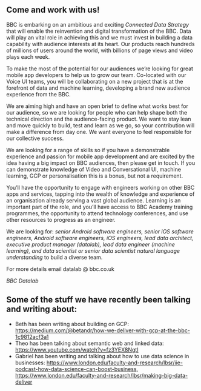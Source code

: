 ## Come and work with us!

BBC is embarking on an ambitious and exciting _Connected Data Strategy_ that will enable the reinvention and digital transformation of the BBC. Data will play an vital role in achieving this and we must invest in building a data capability with audience interests at its heart. Our products reach hundreds of millions of users around the world, with billions of page views and video plays each week.  

To make the most of the potential for our audiences we’re looking for great mobile app developers to help us to grow our team. Co-located with our Voice UI teams, you will be collaborating on a new project that is at the forefront of data and machine learning, developing a brand new audience experience from the BBC.  

We are aiming high and have an open brief to define what works best for our audience, so we are looking for people who can help shape both the technical direction and the audience-facing product.  We want to stay lean and move quickly to build, test and learn as we go, so your contribution will make a difference from day one. We want everyone to feel responsible for our collective success.

We are looking for a range of skills so if you have a demonstrable experience and passion for mobile app development and are excited by the idea having a big impact on BBC audiences, then please get in touch.  If you can demonstrate knowledge of Video and Conversational UI, machine learning, GCP or personalisation this is a bonus, but not a requirement.

You’ll have the opportunity to engage with engineers working on other BBC apps and services, tapping into the wealth of knowledge and experience of an organisation already serving a vast global audience.  Learning is an important part of the role, and you’ll have access to BBC Academy training programmes, the opportunity to attend technology conferences, and use other resources to progress as an engineer.

We are looking for: _senior Android software engineers, senior iOS software engineers, Android software engineers, iOS engineers, lead data architect, executive product manager (datalab), lead data engineer (machine learning), and data scientist or senior data scientist natural language understanding_ to build a diverse team. 

For more details email datalab @ bbc.co.uk

_BBC Datalab_

## Some of the stuff we have recently been talking and writing about:
- Beth has been writing about building on GCP: https://medium.com/@betandr/how-we-deliver-with-gcp-at-the-bbc-1c9812acf3a1
- Theo has been talking about semantic web and linked data: https://www.youtube.com/watch?v=fz3YEX8NgtI
- Gabriel has been writing and talking about how to use data science in businesses: https://www.london.edu/faculty-and-research/lbsr/iie-podcast-how-data-science-can-boost-business, https://www.london.edu/faculty-and-research/lbsr/making-big-data-deliver

